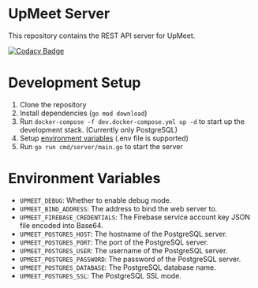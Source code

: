 # UpMeet Server

This repository contains the REST API server for UpMeet.

[![Codacy Badge](https://app.codacy.com/project/badge/Grade/24916d5be28b4c378ef207d1a0a48019)](https://www.codacy.com/gh/UpMeetApp/server/dashboard?utm_source=github.com&amp;utm_medium=referral&amp;utm_content=UpMeetApp/server&amp;utm_campaign=Badge_Grade)

# Development Setup

1. Clone the repository
2. Install dependencies (`go mod download`)
3. Run `docker-compose -f dev.docker-compose.yml up -d` to start up the development stack. (Currently only PostgreSQL)
4. Setup [environment variables](#environment-variables) (.env file is supported)
5. Run `go run cmd/server/main.go` to start the server

# Environment Variables

- `UPMEET_DEBUG`: Whether to enable debug mode.
- `UPMEET_BIND_ADDRESS`: The address to bind the web server to.
- `UPMEET_FIREBASE_CREDENTIALS`: The Firebase service account key JSON file encoded into Base64.
- `UPMEET_POSTGRES_HOST`: The hostname of the PostgreSQL server.
- `UPMEET_POSTGRES_PORT`: The port of the PostgreSQL server.
- `UPMEET_POSTGRES_USER`: The username of the PostgreSQL server.
- `UPMEET_POSTGRES_PASSWORD`: The password of the PostgreSQL server.
- `UPMEET_POSTGRES_DATABASE`: The PostgreSQL database name.
- `UPMEET_POSTGRES_SSL`: The PostgreSQL SSL mode.